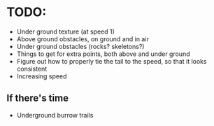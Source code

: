 # TODO:

- Under ground texture (at speed 1)
- Above ground obstacles, on ground and in air
- Under ground obstacles (rocks? skeletons?)
- Things to get for extra points, both above and under ground
- Figure out how to properly tie the tail to the speed, so that it looks consistent
- Increasing speed

## If there's time

- Underground burrow trails